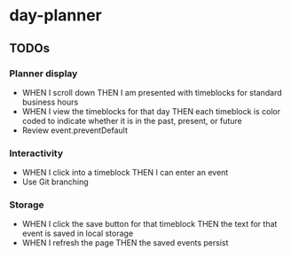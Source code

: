 # day-planner

## TODOs

### Planner display
- WHEN I scroll down THEN I am presented with timeblocks for standard business hours
- WHEN I view the timeblocks for that day THEN each timeblock is color coded to indicate whether it is in the past, present, or future
- Review event.preventDefault

### Interactivity
- WHEN I click into a timeblock THEN I can enter an event
- Use Git branching

### Storage
- WHEN I click the save button for that timeblock THEN the text for that event is saved in local storage
- WHEN I refresh the page THEN the saved events persist